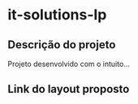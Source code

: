 # it-solutions-lp
## Descrição do projeto
Projeto desenvolvido com o intuito...
## Link do layout proposto
